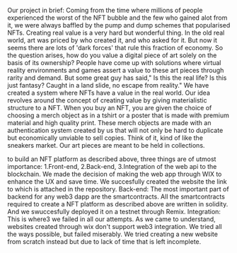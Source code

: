 Our project in brief: Coming from the time where millions of people experienced the worst of the NFT bubble and the few who gained alot from it, we were always baffled by the pump and dump schemes that popularised NFTs. Creating real value is a very hard but wonderful thing. In the old real world, art was priced by who created it, and who asked for it. But now it seems there are lots of 'dark forces' that rule this fraction of economy. So the question arises, how do you value a digital piece of art solely on the basis of its ownership? People have come up with solutions where virtual reality environments and games assert a value to these art pieces through rarity and demand. 
 But some great guy has said," Is this the real life? Is this just fantasy? Caught in a land slide, no escape from reality." We have created a system where NFTs have a value in the real world. Our idea revolves around the concept of creating value by giving materialistic structure to a NFT.
When you buy an NFT, you are given the choice of choosing a merch object as in a tshirt or a poster that is made with premium material and high quality print. These merch objects are made with an authentication system created by us that will not only be hard to duplicate but economically unviable to sell copies. Think of it, kind of like the sneakers market. Our art pieces are meant to be held in collections.


to build an NFT platform as described above, three things are of utmost importance: 1.Front-end, 2.Back-end, 3.Integration of the web api to the blockchain.
We made the decision of making the web app through WIX to enhance the UX and save time. We succesfully created the website the link to which is attached in the repository.
Back-end: The most important part of backend for any web3 dapp are the smartcontracts. All the smartcontracts required to create a NFT platform as described above are written in solidity. And we swuccesfully deployed it on a testnet through Remix.
Integration: This is where3 we failed in all our attempts. As we came to understand, websites created through wix don't support web3 integration. We tried all the ways possible, but failed miserably. We tried creating a new website from scratch instead but due to lack of time that is left incomplete.

